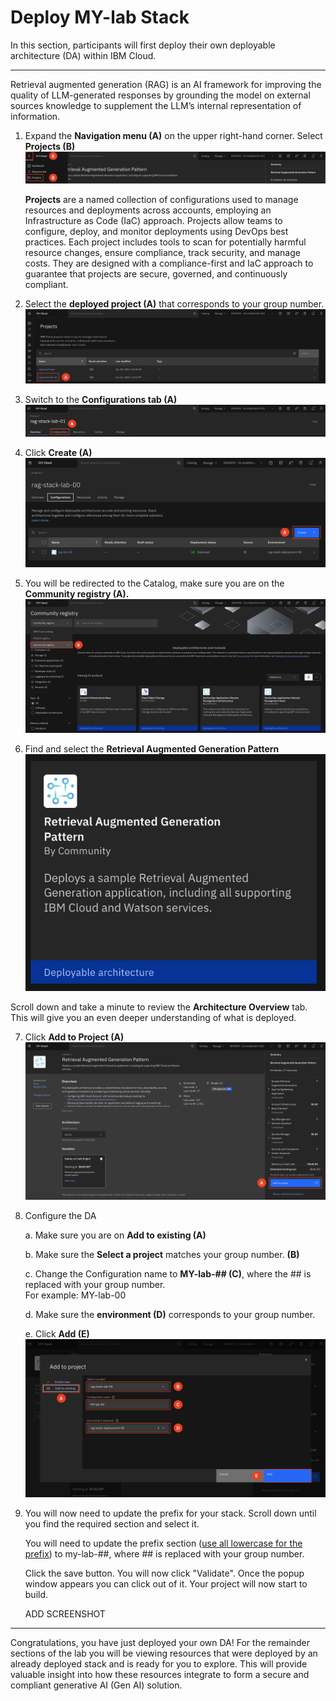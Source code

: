 # Deploy MY-lab Stack 

In this section, participants will first deploy their own deployable architecture (DA) within IBM Cloud.
______

Retrieval augmented generation (RAG) is an AI framework for improving the quality of LLM-generated responses by grounding the model on external sources knowledge to supplement the LLM’s internal representation of information.

1. Expand the **Navigation menu (A)** on the upper right-hand corner. Select **Projects (B)**
![alt text](../images/1.1.1.png)

     **Projects** are a named collection of configurations used to manage resources and deployments across accounts, employing an Infrastructure as Code (IaC) approach. Projects allow teams to configure, deploy, and monitor deployments using DevOps best practices. Each project includes tools to scan for potentially harmful resource changes, ensure compliance, track security, and manage costs. They are designed with a compliance-first and IaC approach to guarantee that projects are secure, governed, and continuously compliant.


2. Select the **deployed project (A)** that corresponds to your group number.
![alt text](../images/1.1.2.png)

3. Switch to the **Configurations tab (A)**
![alt text](../images/1.1.3.png)

4. Click **Create (A)**
![alt text](../images/1.1.4.png)

5. You will be redirected to the Catalog, make sure you are on the **Community registry (A).**
![alt text](../images/1.1.5.png)

6. Find and select the **Retrieval Augmented Generation Pattern** <br>
![alt text](../images/1.1.6.png)

Scroll down and take a minute to review the **Architecture Overview** tab. This will give you an even deeper understanding of what is deployed.

7. Click **Add to Project (A)** <br>
![alt text](../images/1.1.7.png)

8. Configure the DA <br>

    a. Make sure you are on **Add to existing (A)** <br>

    b. Make sure the **Select a project** matches your group number. **(B)**

    c. Change the Configuration name to **MY-lab-## (C)**, where the ## is replaced with your group number. <br> 
    For example: MY-lab-00
  
    d. Make sure the **environment (D)** corresponds to your group number.<br>
    
    e. Click **Add (E)** <br>
![alt text](../images/1.1.8.a-e.png)

9. You will now need to update the prefix for your stack. Scroll down until you find the required section and select it. 
    
    You will need to update the prefix section (<ins>use all lowercase for the prefix</ins>) to my-lab-##, where ## is replaced with your group number. 

    Click the save button. You will now click "Validate". Once the popup window appears you can click out of it. Your project will now start to build. 
    
    ADD SCREENSHOT

___

Congratulations, you have just deployed your own DA! For the remainder sections of the lab you will be viewing resources that were deployed by an already deployed stack and is ready for you to explore. This will provide valuable insight into how these resources integrate to form a secure and compliant generative AI (Gen AI) solution.